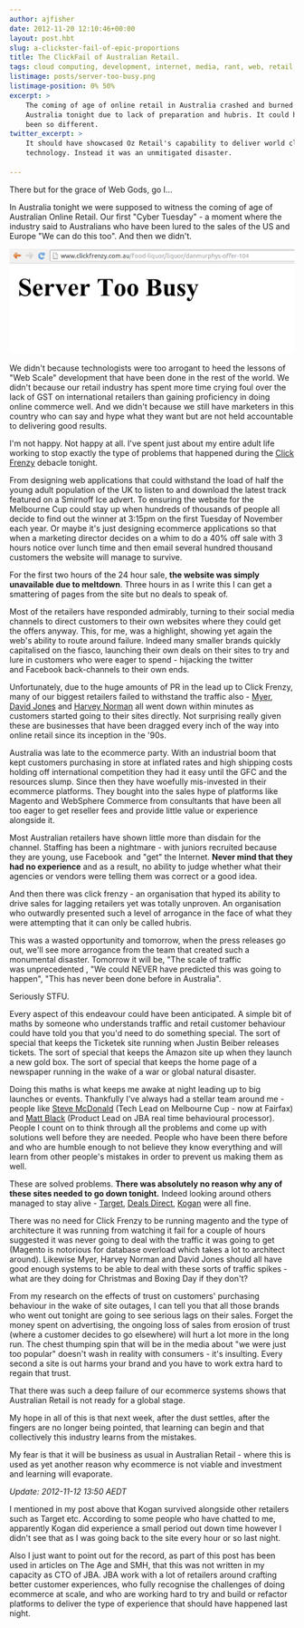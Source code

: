 ```yaml
---
author: ajfisher
date: 2012-11-20 12:10:46+00:00
layout: post.hbt
slug: a-clickster-fail-of-epic-proportions
title: The ClickFail of Australian Retail.
tags: cloud computing, development, internet, media, rant, web, retail, ecommerce
listimage: posts/server-too-busy.png
listimage-position: 0% 50%
excerpt: >
    The coming of age of online retail in Australia crashed and burned in
    Australia tonight due to lack of preparation and hubris. It could have
    been so different.
twitter_excerpt: >
    It should have showcased Oz Retail's capability to deliver world class
    technology. Instead it was an unmitigated disaster.

---
```


There but for the grace of Web Gods, go I...

In Australia tonight we were supposed to witness the coming of age of Australian Online Retail. Our first "Cyber Tuesday" - a moment where the industry said to Australians who have been lured to the sales of the US and Europe "We can do this too". And then we didn't.

![A screenshot of webpage with an error 'Server too busy'](../../img/posts/server-too-busy.png)

We didn't because technologists were too arrogant to heed the lessons of "Web Scale" development that have been done in the rest of the world. We didn't because our retail industry has spent more time crying foul over the lack of GST on international retailers than gaining proficiency in doing online commerce well. And we didn't because we still have marketers in this country who can say and hype what they want but are not held accountable to delivering good results.

I'm not happy. Not happy at all. I've spent just about my entire adult life working to stop exactly the type of problems that happened during the [Click Frenzy](http://clickfrenzy.com.au) debacle tonight.

From designing web applications that could withstand the load of half the young adult population of the UK to listen to and download the latest track featured on a Smirnoff Ice advert. To ensuring the website for the Melbourne Cup could stay up when hundreds of thousands of people all decide to find out the winner at 3:15pm on the first Tuesday of November each year. Or maybe it's just designing ecommerce applications so that when a marketing director decides on a whim to do a 40% off sale with 3 hours notice over lunch time and then email several hundred thousand customers the website will manage to survive.

For the first two hours of the 24 hour sale, <b>the website was simply unavailable due to meltdown</b>. Three hours in as I write this I can get a smattering of pages from the site but no deals to speak of.

Most of the retailers have responded admirably, turning to their social media channels to direct customers to their own websites where they could get the offers anyway. This, for me, was a highlight, showing yet again the web's ability to route around failure. Indeed many smaller brands quickly capitalised on the fiasco, launching their own deals on their sites to try and lure in customers who were eager to spend - hijacking the twitter and Facebook back-channels to their own ends.

Unfortunately, due to the huge amounts of PR in the lead up to Click Frenzy, many of our biggest retailers failed to withstand the traffic also - [Myer](http://www.myer.com.au), [David Jones](http://www.davidjones.com.au) and [Harvey Norman](http://www.harveynorman.com.au) all went down within minutes as customers started going to their sites directly. Not surprising really given these are businesses that have been dragged every inch of the way into online retail since its inception in the '90s.

Australia was late to the ecommerce party. With an industrial boom that kept customers purchasing in store at inflated rates and high shipping costs holding off international competition they had it easy until the GFC and the resources slump. Since then they have woefully mis-invested in their ecommerce platforms. They bought into the sales hype of platforms like Magento and WebSphere Commerce from consultants that have been all too eager to get reseller fees and provide little value or experience alongside it.

Most Australian retailers have shown little more than disdain for the channel. Staffing has been a nightmare - with juniors recruited because they are young, use Facebook  and "get" the Internet. <b>Never mind that they had no experience</b> and as a result, no ability to judge whether what their agencies or vendors were telling them was correct or a good idea.

And then there was click frenzy - an organisation that hyped its ability to drive sales for lagging retailers yet was totally unproven. An organisation who outwardly presented such a level of arrogance in the face of what they were attempting that it can only be called hubris.

This was a wasted opportunity and tomorrow, when the press releases go out, we'll see more arrogance from the team that created such a monumental disaster. Tomorrow it will be, "The scale of traffic was unprecedented , "We could NEVER have predicted this was going to happen", "This has never been done before in Australia".

Seriously STFU.

Every aspect of this endeavour could have been anticipated. A simple bit of maths by someone who understands traffic and retail customer behaviour could have told you that you'd need to do something special. The sort of special that keeps the Ticketek site running when Justin Beiber releases tickets. The sort of special that keeps the Amazon site up when they launch a new gold box. The sort of special that keeps the home page of a newspaper running in the wake of a war or global natural disaster.

Doing this maths is what keeps me awake at night leading up to big launches or events. Thankfully I've always had a stellar team around me - people like [Steve McDonald](http://github.com/stephenmcd) (Tech Lead on Melbourne Cup - now at Fairfax) and [Matt Black](http://github.com/mafrosis) (Product Lead on JBA real time behavioural processor). People I count on to think through all the problems and come up with solutions well before they are needed. People who have been there before and who are humble enough to not believe they know everything and will learn from other people's mistakes in order to prevent us making them as well.

These are solved problems. <b>There was absolutely no reason why any of these sites needed to go down tonight.</b> Indeed looking around others managed to stay alive - [Target](http://www.target.com.au), [Deals Direct](http://www.dealsdirect.com.au), [Kogan](http://www.kogan.com.au) were all fine.

There was no need for Click Frenzy to be running magento and the type of architecture it was running from watching it fail for a couple of hours suggested it was never going to deal with the traffic it was going to get (Magento is notorious for database overload which takes a lot to architect around). Likewise Myer, Harvey Norman and David Jones should all have good enough systems to be able to deal with these sorts of traffic spikes - what are they doing for Christmas and Boxing Day if they don't?

From my research on the effects of trust on customers' purchasing behaviour in the wake of site outages, I can tell you that all those brands who went out tonight are going to see serious lags on their sales. Forget the money spent on advertising, the ongoing loss of sales from erosion of trust (where a customer decides to go elsewhere) will hurt a lot more in the long run. The chest thumping spin that will be in the media about "we were just too popular" doesn't wash in reality with consumers - it's insulting. Every second a site is out harms your brand and you have to work extra hard to regain that trust.

That there was such a deep failure of our ecommerce systems shows that Australian Retail is not ready for a global stage.

My hope in all of this is that next week, after the dust settles, after the fingers are no longer being pointed, that learning can begin and that collectively this industry learns from the mistakes.

My fear is that it will be business as usual in Australian Retail - where this is used as yet another reason why ecommerce is not viable and investment and learning will evaporate.

_Update: 2012-11-12 13:50 AEDT_

I mentioned in my post above that Kogan survived alongside other retailers such as Target etc. According to some people who have chatted to me, apparently Kogan did experience a small period out down time however I didn't see that as I was going back to the site every hour or so last night.

Also I just want to point out for the record, as part of this post has been used in articles on The Age and SMH, that this was not written in my capacity as CTO of JBA. JBA work with a lot of retailers around crafting better customer experiences, who fully recognise the challenges of doing ecommerce at scale, and who are working hard to try and build or refactor platforms to deliver the type of experience that should have happened last night.
